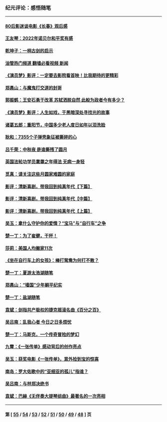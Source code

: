 ### 纪元评论：感悟随笔
---
#### [80后影迷谈电影《长春》观后感](../../pages/nsc1035/n13852708.md?11020330) 
#### [王友琴：2022年诺贝尔和平奖有感](../../pages/nsc1035/n13848079.md?11020330) 
#### [乾坤子：一柄古剑的启示](../../pages/nsc1035/n13841954.md?11020330) 
#### [油管热门频道 翻墙必看视频 新闻](ok?11020330)
#### [《演员梦》影评：一定要去影院看首映！比我期待的更精彩](../../pages/nsc1035/n13840865.md?11020330) 
#### [郑愚山：与魔鬼打交道的封哥](../../pages/nsc1035/n13840314.md?11020330) 
#### [郭振鹤：王安石勇于改革 苏轼洒脱自然 此般为政者今有多少？](../../pages/nsc1035/n13836901.md?11020330) 
#### [《演员梦》影评：人生如戏，于黑暗深处寻找光的故事](../../pages/nsc1035/n13832182.md?11020330) 
#### [诸葛五郎：重阳节，中国多少老人度日如年以泪洗脸](../../pages/nsc1035/n13831696.md?11020330) 
#### [耿和：7355个子弹壳象征被撕碎的心](../../pages/nsc1035/n13830612.md?11020330) 
#### [吕千荣：中秋夜 是谁撕残了圆月](../../pages/nsc1035/n13824365.md?11020330) 
#### [英国法轮功学员耄耋之年得法 无病一身轻](../../pages/nsc1035/n13821415.md?11020330) 
#### [觅真：请关注这些月圆家难圆的家庭](../../pages/nsc1035/n13817374.md?11020330) 
#### [影评：清新喜剧，带我回到纯真年代【下篇】](../../pages/nsc1035/n13806698.md?11020330) 
#### [影评：清新喜剧，带我回到纯真年代【中篇】](../../pages/nsc1035/n13806120.md?11020330) 
#### [影评：清新喜剧，带我回到纯真年代【上篇】](../../pages/nsc1035/n13805467.md?11020330) 
#### [吴玉：拿什么守护你的爱情？“宝马”与“自行车”之争](../../pages/nsc1035/n13804482.md?11020330) 
#### [楚一丁：为了崔健，干杯！](../../pages/nsc1035/n13802006.md?11020330) 
#### [莎莉：美国人均搬家11次](../../pages/nsc1035/n13801777.md?11020330) 
#### [《坐在自行车上的女孩》：棒打鸳鸯为何打不散？](../../pages/nsc1035/n13799272.md?11020330) 
#### [楚一丁：夏游太浩湖随笔](../../pages/nsc1035/n13796515.md?11020330) 
#### [郑愚山：“墙国”少年躺平纪实](../../pages/nsc1035/n13796701.md?11020330) 
#### [楚一丁：盐湖随笔](../../pages/nsc1035/n13796541.md?11020330) 
#### [袁斌：剑指共产极权的捷克摇滚名曲《百分之百》](../../pages/nsc1035/n13777612.md?11020330) 
#### [吴吕南：乱我心者 今日之日多烦忧](../../pages/nsc1035/n13777510.md?11020330) 
#### [楚一丁：马斯克，一个传奇冒险的梦幻](../../pages/nsc1035/n13777160.md?11020330) 
#### [九霄：《一张传单》感动背后的创作亮点](../../pages/nsc1035/n13773830.md?11020330) 
#### [吴玉：获奖电影《一张传单》，意外捡到宝的惊喜](../../pages/nsc1035/n13772014.md?11020330) 
#### [南岛：罗大佑歌中的“亚细亚的孤儿”指谁？](../../pages/nsc1035/n13765051.md?11020330) 
#### [吴吕南：与林郑决绝书](../../pages/nsc1035/n13764053.md?11020330) 
#### [袁斌：巴赫《无伴奏大提琴组曲》最著名的一次亮相](../../pages/nsc1035/n13762193.md?11020330) 

---
#### 第 [ [55](./55.md?11020330) / [54](./54.md?11020330) / [53](./53.md?11020330) / [52](./52.md?11020330) / [51](./51.md?11020330) / [50](./50.md?11020330) / [49](./49.md?11020330) / [48](./48.md?11020330) ] 页

